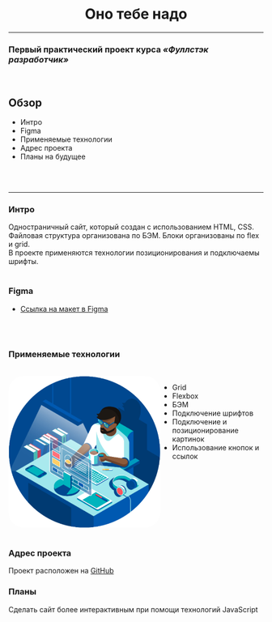 <h1 align="center"> Оно тебе надо </h1>

------

<h3> Первый практический проект курса <i>«Фуллстэк разработчик»</i></h3>
<br>



## Обзор
* Интро
* Figma
* Применяемые технологии
* Адрес проекта
* Планы на будущее
<br>
<br>

<hr>

### Интро

Одностраничный сайт, который создан с использованием HTML, CSS.   
Файловая структура организована по БЭМ.
Блоки организованы по flex и grid.<br>
В проекте применяются технологии позиционирования и подключаемы шрифты.
<br>
<br>
### Figma

* [Ссылка на макет в Figma](https://www.figma.com/file/fHEiADrYBZZ0SaM9IZ7dzb/%232-Оно-тебе-надо-(Copy)?node-id=1%3A37&mode=dev)
<br>
<br>

### Применяемые технологии
<br>
<div style="display: flex; justify-content: space-between">
<img src='./images/for readme.png' style="width:300px; border-radius: 30px">

* Grid
* Flexbox
* БЭМ
* Подключение шрифтов
* Подключение и позиционирование картинок
* Использование кнопок и ссылок


</div>
<br>


### **Адрес проекта**

Проект расположен на [GitHub](https://github.com/Si3el/ono-tebe-nado)

### **Планы**

Сделать сайт более интерактивным при помощи технологий JavaScript